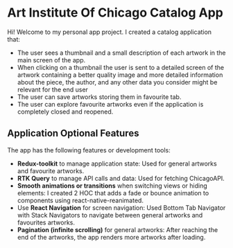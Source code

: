 # Art Institute Of Chicago Catalog App

Hi! Welcome to my personal app project. I created a catalog application that:

- The user sees a thumbnail and a small description of each artwork in the main screen of the app.
- When clicking on a thumbnail the user is sent to a detailed screen of the artwork containing a better quality image and more detailed information about the piece, the author, and any other data you consider might be relevant for the end user
- The user can save artworks storing them in favourite tab.
- The user can explore favourite artworks even if the application is completely closed and reopened.

## Application Optional Features

The app has the following features or development tools:

- **Redux-toolkit** to manage application state:
  Used for general artworks and favourite artworks. 
- **RTK Query** to manage API calls and data:
  Used for fetching ChicagoAPI. 
- **Smooth animations or transitions** when switching views or hiding elements:
  I created 2 HOC that adds a fade or bounce animation to components using react-native-reanimated.
- Use **React Navigation** for screen navigation:
  Used Bottom Tab Navigator with Stack Navigators to navigate between general artworks and favourites artworks.
- **Pagination (infinite scrolling)** for general artworks:
  After reaching the end of the artworks, the app renders more artworks after loading.

